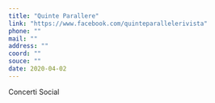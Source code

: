 ```yaml
---
title: "Quinte Parallere"
link: "https://www.facebook.com/quinteparallelerivista"
phone: ""
mail: ""
address: ""
coord: ""
souce: ""
date: 2020-04-02
---
```


Concerti Social
